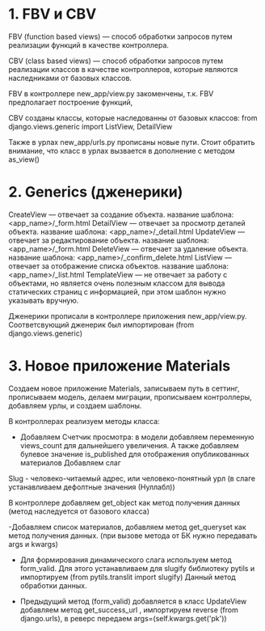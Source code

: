 # 1. FBV и CBV

FBV (function based views) — способ обработки запросов путем реализации функций в качестве контроллера.

CBV (class based views) — способ обработки запросов путем реализации классов в качестве контроллеров,
которые являются наследниками от базовых классов.

FBV в контроллере new_app/view.py закоменчены, т.к. FBV предполагает построение функций,


CBV созданы классы, которые наследованны от базовых классов: from django.views.generic import ListView, DetailView

Также в урлах new_app/urls.py прописаны новые пути.
Стоит обратить внимание, что класс в урлах вызвается в дополнение с методом as_view()


# 2. Generics (дженерики) 
CreateView — отвечает за создание объекта. название шаблона: <app_name>/<model>_form.html
DetailView — отвечает за просмотр деталей объекта. название шаблона: <app_name>/<model>_detail.html
UpdateView — отвечает за редактирование объекта. название шаблона: <app_name>/<model>_form.html
DeleteView — отвечает за удаление объекта. название шаблона: <app_name>/<model>_confirm_delete.html
ListView — отвечает за отображение списка объектов. название шаблона: <app_name>/<model>_list.html
TemplateView — не отвечает за работу с объектами, но является очень полезным классом для вывода статических страниц с информацией, 
при этом шаблон нужно указывать вручную.

Дженерики прописали в контроллере приложения new_app/view.py.
Соответсвующий дженерик был импортирован (from django.views.generic)



# 3. Новое приложение Materials
Создаем новое приложение Materials, записываем путь в сеттинг, прописываем модель, делаем миграции,
прописываем контроллеры, добавляем урлы, и создаем шаблоны.

В контроллерах реализуем методы класса:
- Добавляем Счетчик просмотра: в модели добавляем переменную views_count для дальнейшего увеличения.
А также добавляем булевое значение is_published для отображения опубликованных материалов
Добавляем слаг 

Slug - человеко-читаемый адрес, или человеко-понятный урл (в слаге устанавливаем дефолтные значения (Нуллабл))

В контроллере добавляем get_object как метод получения данных (метод наследуется от базового класса)

-Добавляем список материалов, добавляем метод get_queryset как метод получения данных. (при вызове метода от БК нужно передавать args и kwargs)

- Для формирования динамического слага используем метод form_valid.
Для этого устанавливаем для slugify библиотеку pytils и импортируем (from pytils.translit import slugify)
Данный метод обработки данных.

- Предыдущий метод (form_valid) добавляется в класс UpdateView
добавляем метод get_success_url , импортируем reverse (from django.urls), в реверс передаем args=(self.kwargs.get('pk'))


